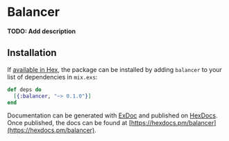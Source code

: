 # Balancer

**TODO: Add description**

## Installation

If [available in Hex](https://hex.pm/docs/publish), the package can be installed
by adding `balancer` to your list of dependencies in `mix.exs`:

```elixir
def deps do
  [{:balancer, "~> 0.1.0"}]
end
```

Documentation can be generated with [ExDoc](https://github.com/elixir-lang/ex_doc)
and published on [HexDocs](https://hexdocs.pm). Once published, the docs can
be found at [https://hexdocs.pm/balancer](https://hexdocs.pm/balancer).

